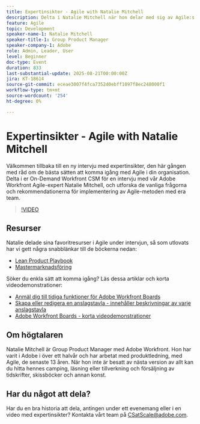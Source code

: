 ```yaml
---
title: Expertinsikter - Agile with Natalie Mitchell
description: Delta i Natalie Mitchell när hon delar med sig av Agile:s bästa praxis, resurser och tips för att implementera Agile med dina Workfront-team.
feature: Agile
topic: Development
speaker-name-1: Natalie Mitchell
speaker-title-1: Group Product Manager
speaker-company-1: Adobe
role: Admin, Leader, User
level: Beginner
doc-type: Event
duration: 833
last-substantial-update: 2025-08-21T00:00:00Z
jira: KT-18614
source-git-commit: eceae3007f4fca7352d0ebff1097f8ec248000f1
workflow-type: tm+mt
source-wordcount: '254'
ht-degree: 0%

---
```



# Expertinsikter - Agile with Natalie Mitchell

Välkommen tillbaka till en ny intervju med expertinsikter, den här gången med råd om de bästa sätten att komma igång med Agile i din organisation. Delta i er On-Demand Workfront CSM för en intervju med vår Adobe Workfront Agile-expert Natalie Mitchell, och utforska de vanliga frågorna och rekommendationerna för implementering av Agile-metoden med era team.

>[!VIDEO](https://video.tv.adobe.com/v/3469920/?learn=on&enablevpops&captions=swe)

## Resurser

Natalie delade sina favoritresurser i Agile under intervjun, så som utlovats har vi gett några snabblänkar till de böckerna nedan:
* [Lean Product Playbook](https://leanproductplaybook.com/)
* [Mastermarknadsföring &#x200B;](https://masteringmarketingagility.com/)

Söker du enkla sätt att komma igång? Läs dessa artiklar och korta videodemonstrationer:

* [Anmäl dig till tidiga funktioner för Adobe Workfront Boards](https://experienceleague.adobe.com/docs/workfront/using/agile/boards-in-workfront/boards-early-feature-opt-in.html?lang=sv-SE)
* [Skapa eller redigera en anslagstavla - innehåller beskrivningar av varje anslagstavla](https://experienceleague.adobe.com/docs/workfront/using/agile/boards-in-workfront/create-edit-board.html?lang=sv-SE)
* [Adobe Workfront Boards - korta videodemonstrationer](https://experienceleague.adobe.com/docs/workfront/using/agile/boards-in-workfront/boards-video-demonstrations.html?lang=sv-SE)

## Om högtalaren

Natalie Mitchell är Group Product Manager med Adobe Workfront. Hon har varit i Adobe i över ett halvår och har arbetat med produktledning, med Agile, de senaste 13 åren. När hon inte är besatt av nästa version av allt kan du hitta hennes camping, läsning eller tillverkning och försäljning av tidskrifter, skissböcker och annan konst.

## Har du något att dela?

Har du en bra historia att dela, antingen under ett evenemang eller i en video med expertinsikter? Kontakta vårt team på [CSatScale@adobe.com](mailto:CSatScale@adobe.com).
